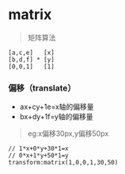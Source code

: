 # matrix

> 矩阵算法

```
[a,c,e]   [x]
[b,d,f] * [y] 
[0,0,1]   [1]
```

### 偏移（translate）

* ax+cy+1e=x轴的偏移量
* bx+dy+1f=y轴的偏移量

> eg:x偏移30px,y偏移50px

```
// 1*x+0*y+30*1=x
// 0*x+1*y+50*1=y
transform:matrix(1,0,0,1,30,50)
```



